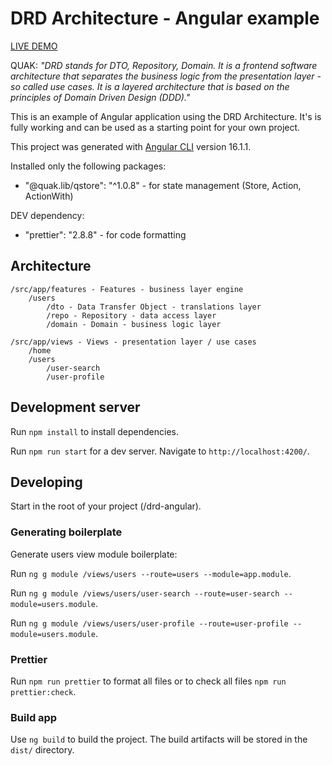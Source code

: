 # DRD Architecture - Angular example

[LIVE DEMO](https://quak.com.pl/drd-architecture/angular-example)

QUAK: *"DRD stands for DTO, Repository, Domain. It is a frontend software architecture that separates the business logic from the presentation layer - so called use cases. It is a layered architecture that is based on the principles of Domain Driven Design (DDD)."*

This is an example of Angular application using the DRD Architecture. It's is fully working and can be used as a starting point for your own project.

This project was generated with [Angular CLI](https://github.com/angular/angular-cli) version 16.1.1.

Installed only the following packages:

- "@quak.lib/qstore": "^1.0.8" - for state management (Store, Action, ActionWith)

DEV dependency:

- "prettier": "2.8.8" - for code formatting

## Architecture

```
/src/app/features - Features - business layer engine
    /users
        /dto - Data Transfer Object - translations layer
        /repo - Repository - data access layer
        /domain - Domain - business logic layer
```

```
/src/app/views - Views - presentation layer / use cases
    /home
    /users
        /user-search
        /user-profile
```

## Development server

Run `npm install` to install dependencies.

Run `npm run start` for a dev server. Navigate to `http://localhost:4200/`.

## Developing

Start in the root of your project (/drd-angular).

### Generating boilerplate

Generate users view module boilerplate:

Run `ng g module /views/users --route=users --module=app.module`.

Run `ng g module /views/users/user-search --route=user-search --module=users.module`.

Run `ng g module /views/users/user-profile --route=user-profile --module=users.module`.

### Prettier

Run `npm run prettier` to format all files or to check all files `npm run prettier:check`.

### Build app

Use `ng build` to build the project. The build artifacts will be stored in the `dist/` directory.
